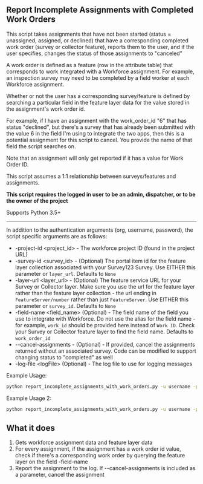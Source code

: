 ## Report Incomplete Assignments with Completed Work Orders

This script takes assignments that have not been started (status = unassigned, assigned, or declined) that have a corresponding completed work order (survey or collector feature), reports them to the user, and if the user specifies, changes the status of those assignments to "canceled"

A work order is defined as a feature (row in the attribute table) that corresponds to work integrated with a Workforce assignment. For example, an inspection survey may need to be completed by a field worker at each Workforce assignment.

Whether or not the user has a corresponding survey/feature is defined by searching a particular field in the feature layer data for the value stored in the assignment's work order id.

For example, if I have an assignment with the work_order_id "6" that has status "declined", but there's a survey that has already been submitted with the value 6 in the field I'm using to integrate the two apps, then this is a potential assignment for this script to cancel. You provide the name of that field the script searches on.

Note that an assignment will only get reported if it has a value for Work Order ID.

This script assumes a 1:1 relationship between surveys/features and assignments.

**This script requires the logged in user to be an admin, dispatcher, or to be the owner of the project**

Supports Python 3.5+

----

In addition to the authentication arguments (org, username, password), the script specific arguments are as follows:

- -project-id \<project_id\> - The workforce project ID (found in the project URL)
- -survey-id \<survey_id\> - (Optional) The portal item id for the feature layer collection associated with your Survey123 Survey. Use EITHER this parameter or `layer_url`. Defaults to `None`
- -layer-url \<layer_url\> - (Optional) The feature service URL for your Survey or Collector layer. Make sure you use the url for the feature layer rather than the feature layer collection - the url ending in `FeatureServer/number` rather than just `FeatureServer`. Use EITHER this parameter or `survey_id`. Defaults to `None`
- -field-name \<field_name\> (Optional) - The field name of the field you use to integrate with Workforce. Do not use the alias for the field name - for example, `work_id` should be provided here instead of `Work ID`. Check your Survey or Collector feature layer to find the field name. Defaults to `work_order_id`
- --cancel-assignments - (Optional) - If provided, cancel the assignments returned without an associated survey. Code can be modified to support changing status to "completed" as well
- -log-file \<logFile\> (Optional) - The log file to use for logging messages

Example Usage:
```bash
python report_incomplete_assignments_with_work_orders.py -u username -p password -org https://arcgis.com -project-id faec0353ffe441e8ac5ef191083a3b58 -survey-id bc9033ba8f4c46b3ae7df0a7fd10b771 -field-name work_order_id --cancel-assignments
```

Example Usage 2:
```bash
python report_incomplete_assignments_with_work_orders.py -u username -p password -org https://arcgis.com -project-id faec0353ffe441e8ac5ef191083a3b58 -survey-id bc9033ba8f4c46b3ae7df0a7fd10b771 -field-name work_order_id
```

## What it does

 1. Gets workforce assignment data and feature layer data
 2. For every assignment, if the assignment has a work order id value, check if there's a corresponding work order by querying the feature layer on the field -field-name
 3. Report the assignment to the log. If --cancel-assignments is included as a parameter, cancel the assignment
